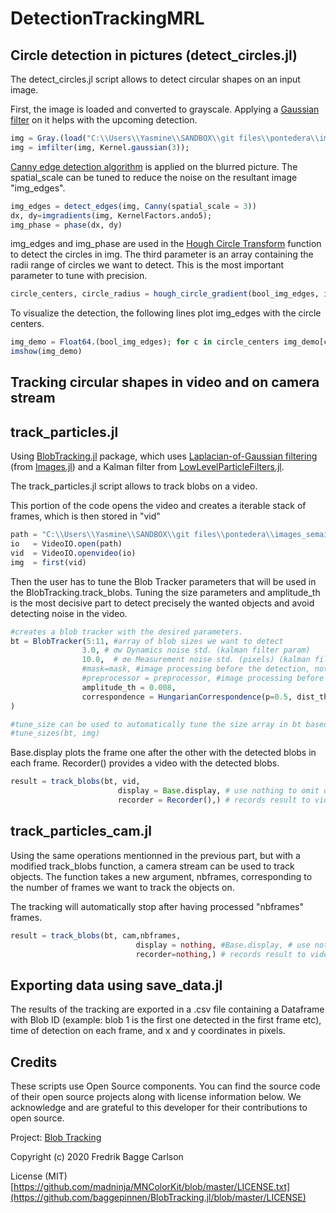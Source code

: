 # DetectionTrackingMRL

## Circle detection in pictures (detect_circles.jl)

The detect_circles.jl script allows to detect circular shapes on an input image.

First, the image is loaded and converted to grayscale. 
Applying a [Gaussian filter](https://en.wikipedia.org/wiki/Gaussian_filter) on it helps with the upcoming detection.

```julia
img = Gray.(load("C:\\Users\\Yasmine\\SANDBOX\\git files\\pontedera\\images_semaine1\\gaia1.jpg"));
img = imfilter(img, Kernel.gaussian(3));
```
[Canny edge detection algorithm](https://en.wikipedia.org/wiki/Canny_edge_detector) is applied on the blurred picture. The spatial_scale can be tuned to reduce the noise on the resultant image "img_edges".

```Julia
img_edges = detect_edges(img, Canny(spatial_scale = 3)) 
dx, dy=imgradients(img, KernelFactors.ando5);
img_phase = phase(dx, dy)
```

img_edges and img_phase are used in the [Hough Circle Transform](https://en.wikipedia.org/wiki/Circle_Hough_Transform) function to detect the circles in img. The third parameter is an array containing the radii range of circles we want to detect. This is the most important parameter to tune with precision.

```Julia
circle_centers, circle_radius = hough_circle_gradient(bool_img_edges, img_phase, 8:10)
```
To visualize the detection, the following lines plot img_edges with the circle centers.

```Julia
img_demo = Float64.(bool_img_edges); for c in circle_centers img_demo[c] = 2; end
imshow(img_demo)
```
## Tracking circular shapes in video and on camera stream 
## track_particles.jl

Using [BlobTracking.jl](https://github.com/baggepinnen/BlobTracking.jl) package, which uses [Laplacian-of-Gaussian filtering](https://en.wikipedia.org/wiki/Blob_detection) (from [Images.jl](https://juliaimages.org/latest/function_reference/#Images.blob_LoG)) and a Kalman filter from [LowLevelParticleFilters.jl](https://github.com/baggepinnen/LowLevelParticleFilters.jl).

The track_particles.jl script allows to track blobs on a video.

This portion of the code opens the video and creates a iterable stack of frames, which is then stored in "vid"

```Julia
path = "C:\\Users\\Yasmine\\SANDBOX\\git files\\pontedera\\images_semaine1\\h2o2_1_whitouttag.mp4"
io   = VideoIO.open(path)
vid  = VideoIO.openvideo(io)
img  = first(vid)
```

Then the user has to tune the Blob Tracker parameters that will be used in the BlobTracking.track_blobs. 
Tuning the size parameters and amplitude_th is the most decisive part to detect precisely the wanted objects and avoid detecting noise in the video.


```Julia
#creates a blob tracker with the desired parameters.
bt = BlobTracker(5:11, #array of blob sizes we want to detect 
                3.0, # σw Dynamics noise std. (kalman filter param)
                10.0,  # σe Measurement noise std. (pixels) (kalman filter param)
                #mask=mask, #image processing before the detection, not implemented here because unecessary
                #preprocessor = preprocessor, #image processing before the detection, not implemented here because unecessary
                amplitude_th = 0.008, 
                correspondence = HungarianCorrespondence(p=0.5, dist_th=4), # dist_th is the number of sigmas away from a predicted location a measurement is accepted.
)

#tune_size can be used to automatically tune the size array in bt based on img (the first img of vid). not mandatory.
#tune_sizes(bt, img)
```
Base.display plots the frame one after the other with the detected blobs in each frame. Recorder() provides a video with the detected blobs.
```Julia
result = track_blobs(bt, vid,
                        display = Base.display, # use nothing to omit displaying.
                        recorder = Recorder(),) # records result to video on disk
```
## track_particles_cam.jl

Using the same operations mentionned in the previous part, but with a modified track_blobs function, a camera stream can be used to track objects.
The function takes a new argument, nbframes, corresponding to the number of frames we want to track the objects on. 

The tracking will automatically stop after having processed "nbframes" frames.  

```Julia
result = track_blobs(bt, cam,nbframes,
                            display = nothing, #Base.display, # use nothing to omit displaying.
                            recorder=nothing,) # records result to video on disk
```

## Exporting data using save_data.jl

The results of the tracking are exported in a .csv file containing a Dataframe with Blob ID (example: blob 1 is the first one detected in the first frame etc), time of detection on each frame, and x and y coordinates in pixels.

## Credits

These scripts use Open Source components. You can find the source code of their open source projects along with license information below. We acknowledge and are grateful to this developer for their contributions to open source.

Project: [Blob Tracking](https://github.com/baggepinnen/BlobTracking.jl)

Copyright (c) 2020 Fredrik Bagge Carlson

License (MIT) [https://github.com/madninja/MNColorKit/blob/master/LICENSE.txt](https://github.com/baggepinnen/BlobTracking.jl/blob/master/LICENSE)
